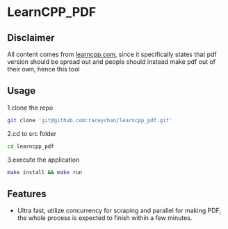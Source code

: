 # LearnCPP_PDF

## Disclaimer

All content comes from [learncpp.com](https://learncpp.com), since it specifically states that pdf version should be spread out and people should instead make pdf out of their own, hence this tool

## Usage

1.clone the repo

```bash
git clone 'git@github.com:raceychan/learncpp_pdf.git'
```

2.cd to src folder

```bash
cd learncpp_pdf
```

3.execute the application

```bash
make install && make run
```

## Features

- Ultra fast, utilize concurrency for scraping and parallel for making PDF, the whole process is expected to finish within a few minutes.
